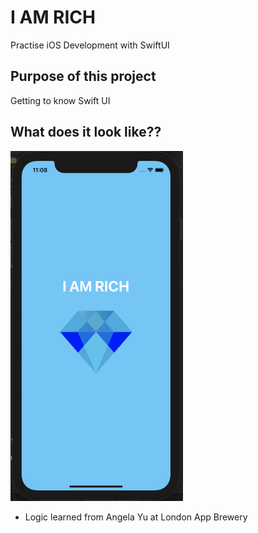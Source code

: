 # I AM RICH
Practise iOS Development with SwiftUI

## Purpose of this project
Getting to know Swift UI

## What does it look like??
<img src="https://github.com/Helen-Noe/I-AM-RICH-SwiftUI/blob/main/IAmRich.png" width="276" height="560">

* Logic learned from Angela Yu at London App Brewery

